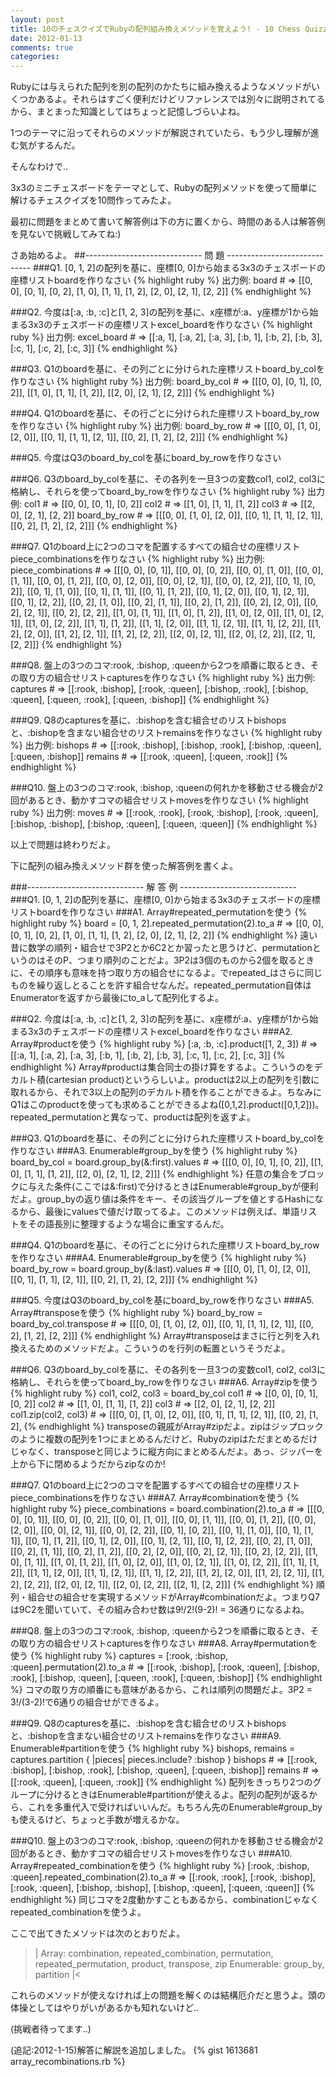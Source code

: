 ```yaml
---
layout: post
title: 10のチェスクイズでRubyの配列組み換えメソッドを覚えよう! - 10 Chess Quizzes to know Recombination Methods of Ruby Array
date: 2012-01-13
comments: true
categories:
---
```


Rubyには与えられた配列を別の配列のかたちに組み換えるようなメソッドがいくつかあるよ。それらはすごく便利だけどリファレンスでは別々に説明されてるから、まとまった知識としてはちょっと記憶しづらいよね。

1つのテーマに沿ってそれらのメソッドが解説されていたら、もう少し理解が進む気がするんだ。

そんなわけで..

3x3のミニチェスボードをテーマとして、Rubyの配列メソッドを使って簡単に解けるチェスクイズを10問作ってみたよ。

最初に問題をまとめて書いて解答例は下の方に置くから、時間のある人は解答例を見ないで挑戦してみてね:)

さあ始めるよ。
##----------------------------- 問   題 -----------------------------
###Q1. [0, 1, 2]の配列を基に、座標[0, 0]から始まる3x3のチェスボードの座標リストboardを作りなさい
{% highlight ruby %}
出力例: board # => [[0, 0], [0, 1], [0, 2], [1, 0], [1, 1], [1, 2], [2, 0], [2, 1], [2, 2]]
{% endhighlight %}

###Q2. 今度は[:a, :b, :c]と[1, 2, 3]の配列を基に、x座標が:a、y座標が1から始まる3x3のチェスボードの座標リストexcel_boardを作りなさい
{% highlight ruby %}
出力例: excel_board # => [[:a, 1], [:a, 2], [:a, 3], [:b, 1], [:b, 2], [:b, 3], [:c, 1], [:c, 2], [:c, 3]]
{% endhighlight %}

###Q3. Q1のboardを基に、その列ごとに分けられた座標リストboard_by_colを作りなさい
{% highlight ruby %}
出力例: board_by_col # => [[[0, 0], [0, 1], [0, 2]], [[1, 0], [1, 1], [1, 2]], [[2, 0], [2, 1], [2, 2]]]
{% endhighlight %}

###Q4. Q1のboardを基に、その行ごとに分けられた座標リストboard_by_rowを作りなさい
{% highlight ruby %}
出力例: board_by_row # => [[[0, 0], [1, 0], [2, 0]], [[0, 1], [1, 1], [2, 1]], [[0, 2], [1, 2], [2, 2]]]
{% endhighlight %}

###Q5. 今度はQ3のboard_by_colを基にboard_by_rowを作りなさい

###Q6. Q3のboard_by_colを基に、その各列を一旦3つの変数col1, col2, col3に格納し、それらを使ってboard_by_rowを作りなさい
{% highlight ruby %}
出力例: 
col1 # => [[0, 0], [0, 1], [0, 2]]
col2 # => [[1, 0], [1, 1], [1, 2]]
col3 # => [[2, 0], [2, 1], [2, 2]]
board_by_row # => [[[0, 0], [1, 0], [2, 0]], [[0, 1], [1, 1], [2, 1]], [[0, 2], [1, 2], [2, 2]]]
{% endhighlight %}

###Q7. Q1のboard上に2つのコマを配置するすべての組合せの座標リストpiece_combinationsを作りなさい
{% highlight ruby %}
出力例: piece_combinations # => [[[0, 0], [0, 1]], [[0, 0], [0, 2]], [[0, 0], [1, 0]], [[0, 0], [1, 1]], [[0, 0], [1, 2]], [[0, 0], [2, 0]], [[0, 0], [2, 1]], [[0, 0], [2, 2]], [[0, 1], [0, 2]], [[0, 1], [1, 0]], [[0, 1], [1, 1]], [[0, 1], [1, 2]], [[0, 1], [2, 0]], [[0, 1], [2, 1]], [[0, 1], [2, 2]], [[0, 2], [1, 0]], [[0, 2], [1, 1]], [[0, 2], [1, 2]], [[0, 2], [2, 0]], [[0, 2], [2, 1]], [[0, 2], [2, 2]], [[1, 0], [1, 1]], [[1, 0], [1, 2]], [[1, 0], [2, 0]], [[1, 0], [2, 1]], [[1, 0], [2, 2]], [[1, 1], [1, 2]], [[1, 1], [2, 0]], [[1, 1], [2, 1]], [[1, 1], [2, 2]], [[1, 2], [2, 0]], [[1, 2], [2, 1]], [[1, 2], [2, 2]], [[2, 0], [2, 1]], [[2, 0], [2, 2]], [[2, 1], [2, 2]]]
{% endhighlight %}

###Q8. 盤上の3つのコマ:rook, :bishop, :queenから2つを順番に取るとき、その取り方の組合せリストcapturesを作りなさい
{% highlight ruby %}
出力例: captures # => [[:rook, :bishop], [:rook, :queen], [:bishop, :rook], [:bishop, :queen], [:queen, :rook], [:queen, :bishop]]
{% endhighlight %}

###Q9. Q8のcapturesを基に、:bishopを含む組合せのリストbishopsと、:bishopを含まない組合せのリストremainsを作りなさい
{% highlight ruby %}
出力例:
bishops # => [[:rook, :bishop], [:bishop, :rook], [:bishop, :queen], [:queen, :bishop]]
remains # => [[:rook, :queen], [:queen, :rook]]
{% endhighlight %}

###Q10. 盤上の3つのコマ:rook, :bishop, :queenの何れかを移動させる機会が2回があるとき、動かすコマの組合せリストmovesを作りなさい
{% highlight ruby %}
出力例: moves # => [[:rook, :rook], [:rook, :bishop], [:rook, :queen], [:bishop, :bishop], [:bishop, :queen], [:queen, :queen]]
{% endhighlight %}

以上で問題は終わりだよ。

下に配列の組み換えメソッド群を使った解答例を書くよ。





###----------------------------- 解 答 例 -----------------------------
###Q1. [0, 1, 2]の配列を基に、座標[0, 0]から始まる3x3のチェスボードの座標リストboardを作りなさい
###A1. Array#repeated_permutationを使う
{% highlight ruby %}
  board = [0, 1, 2].repeated_permutation(2).to_a # => [[0, 0], [0, 1], [0, 2], [1, 0], [1, 1], [1, 2], [2, 0], [2, 1], [2, 2]]
{% endhighlight %}
遠い昔に数学の順列・組合せで3P2とか6C2とか習ったと思うけど、permutationというのはそのP、つまり順列のことだよ。3P2は3個のものから2個を取るときに、その順序も意味を持つ取り方の組合せになるよ。でrepeated_はさらに同じものを繰り返しとることを許す組合せなんだ。repeated_permutation自体はEnumeratorを返すから最後にto_aして配列化するよ。

###Q2. 今度は[:a, :b, :c]と[1, 2, 3]の配列を基に、x座標が:a、y座標が1から始まる3x3のチェスボードの座標リストexcel_boardを作りなさい
###A2. Array#productを使う
{% highlight ruby %}
  [:a, :b, :c].product([1, 2, 3]) # => [[:a, 1], [:a, 2], [:a, 3], [:b, 1], [:b, 2], [:b, 3], [:c, 1], [:c, 2], [:c, 3]]
{% endhighlight %}
Array#productは集合同士の掛け算をするよ。こういうのをデカルト積(cartesian product)というらしいよ。productは2以上の配列を引数に取れるから、それで3以上の配列のデカルト積を作ることができるよ。ちなみにQ1はこのproductを使っても求めることができるよね([0,1,2].product([0,1,2]))。repeated_permutationと異なって、productは配列を返すよ。

###Q3. Q1のboardを基に、その列ごとに分けられた座標リストboard_by_colを作りなさい
###A3. Enumerable#group_byを使う
{% highlight ruby %}
  board_by_col = board.group_by(&:first).values # => [[[0, 0], [0, 1], [0, 2]], [[1, 0], [1, 1], [1, 2]], [[2, 0], [2, 1], [2, 2]]]
{% endhighlight %}
任意の集合をブロックに与えた条件(ここでは&:first)で分けるときはEnumerable#group_byが便利だよ。group_byの返り値は条件をキー、その該当グループを値とするHashになるから、最後にvaluesで値だけ取ってるよ。このメソッドは例えば、単語リストをその語長別に整理するような場合に重宝するんだ。

###Q4. Q1のboardを基に、その行ごとに分けられた座標リストboard_by_rowを作りなさい
###A4. Enumerable#group_byを使う
{% highlight ruby %}
  board_by_row = board.group_by(&:last).values # => [[[0, 0], [1, 0], [2, 0]], [[0, 1], [1, 1], [2, 1]], [[0, 2], [1, 2], [2, 2]]]
{% endhighlight %}

###Q5. 今度はQ3のboard_by_colを基にboard_by_rowを作りなさい
###A5. Array#transposeを使う
{% highlight ruby %}
  board_by_row = board_by_col.transpose # => [[[0, 0], [1, 0], [2, 0]], [[0, 1], [1, 1], [2, 1]], [[0, 2], [1, 2], [2, 2]]]
{% endhighlight %}
Array#transposeはまさに行と列を入れ換えるためのメソッドだよ。こういうのを行列の転置というそうだよ。

###Q6. Q3のboard_by_colを基に、その各列を一旦3つの変数col1, col2, col3に格納し、それらを使ってboard_by_rowを作りなさい
###A6. Array#zipを使う
{% highlight ruby %}
  col1, col2, col3 = board_by_col
  col1 # => [[0, 0], [0, 1], [0, 2]]
  col2 # => [[1, 0], [1, 1], [1, 2]]
  col3 # => [[2, 0], [2, 1], [2, 2]]
  col1.zip(col2, col3) # => [[[0, 0], [1, 0], [2, 0]], [[0, 1], [1, 1], [2, 1]], [[0, 2], [1, 2], 
{% endhighlight %}
transposeの親戚がArray#zipだよ。zipはジップロックのように複数の配列を1つにまとめるんだけど、Rubyのzipはただまとめるだけじゃなく、transposeと同じように縦方向にまとめるんだよ。あっ、ジッパーを上から下に閉めるようだからzipなのか!

###Q7. Q1のboard上に2つのコマを配置するすべての組合せの座標リストpiece_combinationsを作りなさい
###A7. Array#combinationを使う
{% highlight ruby %}
  piece_combinations = board.combination(2).to_a # => [[[0, 0], [0, 1]], [[0, 0], [0, 2]], [[0, 0], [1, 0]], [[0, 0], [1, 1]], [[0, 0], [1, 2]], [[0, 0], [2, 0]], [[0, 0], [2, 1]], [[0, 0], [2, 2]], [[0, 1], [0, 2]], [[0, 1], [1, 0]], [[0, 1], [1, 1]], [[0, 1], [1, 2]], [[0, 1], [2, 0]], [[0, 1], [2, 1]], [[0, 1], [2, 2]], [[0, 2], [1, 0]], [[0, 2], [1, 1]], [[0, 2], [1, 2]], [[0, 2], [2, 0]], [[0, 2], [2, 1]], [[0, 2], [2, 2]], [[1, 0], [1, 1]], [[1, 0], [1, 2]], [[1, 0], [2, 0]], [[1, 0], [2, 1]], [[1, 0], [2, 2]], [[1, 1], [1, 2]], [[1, 1], [2, 0]], [[1, 1], [2, 1]], [[1, 1], [2, 2]], [[1, 2], [2, 0]], [[1, 2], [2, 1]], [[1, 2], [2, 2]], [[2, 0], [2, 1]], [[2, 0], [2, 2]], [[2, 1], [2, 2]]]
{% endhighlight %}
順列・組合せの組合せを実現するメソッドがArray#combinationだよ。つまりQ7は9C2を聞いていて、その組み合わせ数は9!/2!(9-2)! = 36通りになるよね。

###Q8. 盤上の3つのコマ:rook, :bishop, :queenから2つを順番に取るとき、その取り方の組合せリストcapturesを作りなさい
###A8. Array#permutationを使う
{% highlight ruby %}
  captures = [:rook, :bishop, :queen].permutation(2).to_a # => [[:rook, :bishop], [:rook, :queen], [:bishop, :rook], [:bishop, :queen], [:queen, :rook], [:queen, :bishop]]
{% endhighlight %}
コマの取り方の順番にも意味があるから、これは順列の問題だよ。3P2 = 3!/(3-2)!で6通りの組合せができるよ。

###Q9. Q8のcapturesを基に、:bishopを含む組合せのリストbishopsと、:bishopを含まない組合せのリストremainsを作りなさい
###A9. Enumerable#partitionを使う
{% highlight ruby %}
  bishops, remains = captures.partition { |pieces| pieces.include? :bishop }
  bishops # => [[:rook, :bishop], [:bishop, :rook], [:bishop, :queen], [:queen, :bishop]]
  remains # => [[:rook, :queen], [:queen, :rook]]
{% endhighlight %}
配列をきっちり2つのグループに分けるときはEnumerable#partitionが使えるよ。配列の配列が返るから、これを多重代入で受ければいいんだ。もちろん先のEnumerable#group_byも使えるけど、ちょっと手数が増えるかな。

###Q10. 盤上の3つのコマ:rook, :bishop, :queenの何れかを移動させる機会が2回があるとき、動かすコマの組合せリストmovesを作りなさい
###A10. Array#repeated_combinationを使う
{% highlight ruby %}
  [:rook, :bishop, :queen].repeated_combination(2).to_a # => [[:rook, :rook], [:rook, :bishop], [:rook, :queen], [:bishop, :bishop], [:bishop, :queen], [:queen, :queen]]
{% endhighlight %}
同じコマを2度動かすこともあるから、combinationじゃなくrepeated_combinationを使うよ。

ここで出てきたメソッドは次のとおりだよ。
>|
Array:
  combination, repeated_combination, permutation,
  repeated_permutation, product, transpose, zip
Enumerable:
  group_by, partition
|<

これらのメソッドが使えなければ上の問題を解くのは結構厄介だと思うよ。頭の体操としてはやりがいがあるかも知れないけど..

(挑戦者待ってます..)

(追記:2012-1-15)解答に解説を追加しました。
{% gist 1613681 array_recombinations.rb %}
